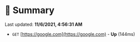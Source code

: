 # 📖 Summary
Last updated: **11/6/2021, 4:56:31 AM**

- `GET` [https://google.com](https://google.com) - **Up** (144ms)
